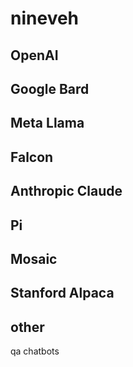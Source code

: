 # nineveh

## OpenAI 

## Google Bard 

## Meta Llama

## Falcon

## Anthropic Claude

## Pi

## Mosaic

## Stanford Alpaca

## other


 qa chatbots

